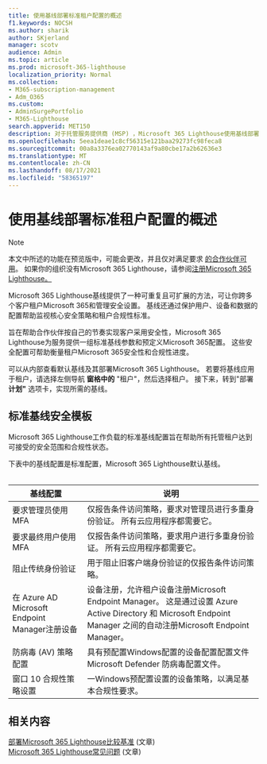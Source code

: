 ```yaml
---
title: 使用基线部署标准租户配置的概述
f1.keywords: NOCSH
ms.author: sharik
author: SKjerland
manager: scotv
audience: Admin
ms.topic: article
ms.prod: microsoft-365-lighthouse
localization_priority: Normal
ms.collection:
- M365-subscription-management
- Adm_O365
ms.custom:
- AdminSurgePortfolio
- M365-Lighthouse
search.appverid: MET150
description: 对于托管服务提供商 (MSP) ，Microsoft 365 Lighthouse使用基线部署标准租户配置。
ms.openlocfilehash: 5eea1deae1c8cf56315e121baa29273fc98feca8
ms.sourcegitcommit: 00a8a3376ea02770143af9a80cbe17a2b62636e3
ms.translationtype: MT
ms.contentlocale: zh-CN
ms.lasthandoff: 08/17/2021
ms.locfileid: "58365197"
---
```

# <a name="overview-of-using-baselines-to-deploy-standard-tenant-configurations"></a>使用基线部署标准租户配置的概述 

> [!NOTE]
> 本文中所述的功能在预览版中，可能会更改，并且仅对满足要求 [的合作伙伴可用](m365-lighthouse-requirements.md)。 如果你的组织没有Microsoft 365 Lighthouse，请参阅[注册Microsoft 365 Lighthouse。](m365-lighthouse-sign-up.md)

Microsoft 365 Lighthouse基线提供了一种可重复且可扩展的方法，可让你跨多个客户租户Microsoft 365和管理安全设置。 基线还通过保护用户、设备和数据的配置帮助监视核心安全策略和租户合规性标准。

旨在帮助合作伙伴按自己的节奏实现客户采用安全性，Microsoft 365 Lighthouse为服务提供一组标准基线参数和预定义Microsoft 365配置。 这些安全配置可帮助衡量租户Microsoft 365安全性和合规性进度。

可以从内部查看默认基线及其部署Microsoft 365 Lighthouse。 若要将基线应用于租户，请选择左侧导航 **窗格中的** "租户"，然后选择租户。 接下来，转到"部署 **计划"** 选项卡，实现所需的基线。

## <a name="standard-baseline-security-templates"></a>标准基线安全模板

Microsoft 365 Lighthouse工作负载的标准基线配置旨在帮助所有托管租户达到可接受的安全范围和合规性状态。

下表中的基线配置是标准配置，Microsoft 365 Lighthouse默认基线。<br><br>

| 基线配置 | 说明 |
|--|--|
| 要求管理员使用 MFA | 仅报告条件访问策略，要求对管理员进行多重身份验证。 所有云应用程序都需要它。 |
| 要求最终用户使用 MFA | 仅报告条件访问策略，要求用户进行多重身份验证。 所有云应用程序都需要它。 |
| 阻止传统身份验证 | 用于阻止旧客户端身份验证的仅报告条件访问策略。 |
| 在 Azure AD Microsoft Endpoint Manager注册设备 | 设备注册，允许租户设备注册Microsoft Endpoint Manager。 这是通过设置 Azure Active Directory 和 Microsoft Endpoint Manager 之间的自动注册Microsoft Endpoint Manager。 |
| 防病毒 (AV) 策略配置 | 具有预配置Windows配置的设备配置配置文件Microsoft Defender 防病毒配置文件。 |
| 窗口 10 合规性策略设置 | 一Windows预配置设置的设备策略，以满足基本合规性要求。 |

## <a name="related-content"></a>相关内容

[部署Microsoft 365 Lighthouse比较基准](m365-lighthouse-deploy-baselines.md) (文章) \
[Microsoft 365 Lighthouse常见问题](m365-lighthouse-faq.yml) (文章) 
